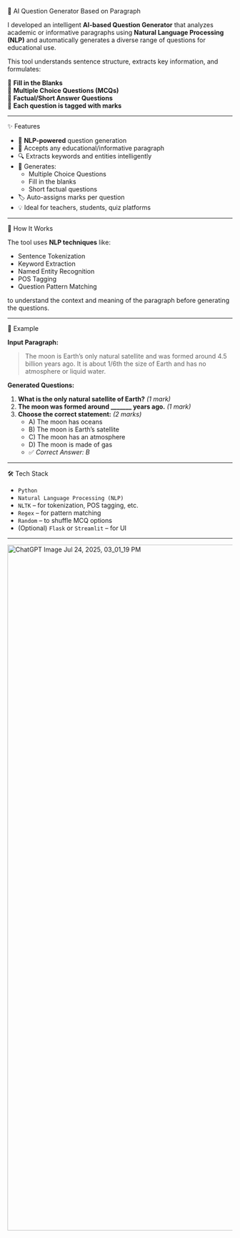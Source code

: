  📘 AI Question Generator Based on Paragraph

I developed an intelligent **AI-based Question Generator** that analyzes academic or informative paragraphs using **Natural Language Processing (NLP)** and automatically generates a diverse range of questions for educational use.

This tool understands sentence structure, extracts key information, and formulates:

🔹 **Fill in the Blanks**  
🔹 **Multiple Choice Questions (MCQs)**  
🔹 **Factual/Short Answer Questions**  
🔹 **Each question is tagged with marks**

---

 ✨ Features

- 🧠 **NLP-powered** question generation
- 📄 Accepts any educational/informative paragraph
- 🔍 Extracts keywords and entities intelligently
- 📝 Generates:
  - Multiple Choice Questions
  - Fill in the blanks
  - Short factual questions
- 🏷️ Auto-assigns marks per question
- 💡 Ideal for teachers, students, quiz platforms

---

🧠 How It Works

The tool uses **NLP techniques** like:

- Sentence Tokenization
- Keyword Extraction
- Named Entity Recognition
- POS Tagging
- Question Pattern Matching

to understand the context and meaning of the paragraph before generating the questions.

---

📌 Example

**Input Paragraph:**

> The moon is Earth’s only natural satellite and was formed around 4.5 billion years ago. It is about 1/6th the size of Earth and has no atmosphere or liquid water.

**Generated Questions:**

1. **What is the only natural satellite of Earth?** *(1 mark)*  
2. **The moon was formed around _______ years ago.** *(1 mark)*  
3. **Choose the correct statement:** *(2 marks)*  
   - A) The moon has oceans  
   - B) The moon is Earth’s satellite  
   - C) The moon has an atmosphere  
   - D) The moon is made of gas  
   - ✅ *Correct Answer: B*

---

 🛠️ Tech Stack

- `Python`
- `Natural Language Processing (NLP)`
- `NLTK` – for tokenization, POS tagging, etc.
- `Regex` – for pattern matching
- `Random` – to shuffle MCQ options
- (Optional) `Flask` or `Streamlit` – for UI

---

 
 <img width="1024" height="1536" alt="ChatGPT Image Jul 24, 2025, 03_01_19 PM" src="https://github.com/user-attachments/assets/cb08a36e-6cfd-4142-9ca0-b555ae3fe9ae" />



